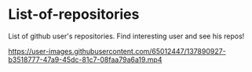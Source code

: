 # List-of-repositories

List of github user's repositories. Find interesting user and see his repos!


https://user-images.githubusercontent.com/65012447/137890927-b3518777-47a9-45dc-81c7-08faa79a6a19.mp4

